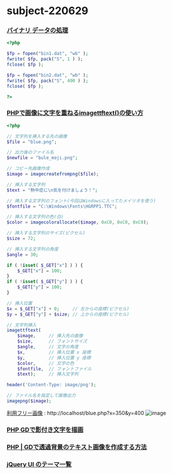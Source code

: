 # subject-220629

### [バイナリ データの処理](https://so-zou.jp/web-app/tech/programming/php/binary/)
```php
<?php

$fp = fopen("bin1.dat", "wb" );
fwrite( $fp, pack("S", 1 ) );
fclose( $fp );

$fp = fopen("bin2.dat", "wb" );
fwrite( $fp, pack("S", 400 ) );
fclose( $fp );

?>
```
### [PHPで画像に文字を重ねるimagettftext()の使い方](https://dev-lib.com/php-image-imagettftext/)
```php
<?php

// 文字列を挿入する先の画像
$file = "blue.png";

// 出力後のファイル名
$newfile = "bule_moji.png";

// コピー先画像作成
$image = imagecreatefrompng($file);

// 挿入する文字列
$text = "熱中症に\n気を付けましょう！";

// 挿入する文字列のフォント(今回はWindowsに入ってたメイリオを使う)
$fontfile = "C:\Windows\Fonts\HGRPP1.TTC";

// 挿入する文字列の色(白)
$color = imagecolorallocate($image, 0xC0, 0xC0, 0xC0);

// 挿入する文字列のサイズ(ピクセル)
$size = 72;

// 挿入する文字列の角度
$angle = 30;

if ( !isset( $_GET["x"] ) ) {
    $_GET["x"] = 100;
}
if ( !isset( $_GET["y"] ) ) {
    $_GET["y"] = 100;
}

// 挿入位置
$x = $_GET["x"] + 0;     // 左からの座標(ピクセル)
$y = $_GET["y"] + $size; // 上からの座標(ピクセル)

// 文字列挿入
imagettftext(
    $image,     // 挿入先の画像
    $size,      // フォントサイズ
    $angle,     // 文字の角度
    $x,         // 挿入位置 x 座標
    $y,         // 挿入位置 y 座標
    $color,     // 文字の色
    $fontfile,  // フォントファイル
    $text);     // 挿入文字列

header('Content-Type: image/png');

// ファイル名を指定して画像出力
imagepng($image);
```
[利用フリー画像](https://sozai-good.com/illust/free-background/cute/29847) : http://localhost/blue.php?x=350&y=400
![image](https://user-images.githubusercontent.com/1501327/176339376-495c0648-45c0-4c6a-9ead-36eb99ec22e6.png)



### [PHP GDで影付き文字を描画](https://www.geekpage.jp/web/php-gd/text-shadow-1.php)

### [PHP | GDで透過背景のテキスト画像を作成する方法](https://1-notes.com/php-gd-create-text-image-with-transparent-background/)





### [jQuery UI のテーマ一覧](https://javascript.programmer-reference.com/jqueryui-theme/)
